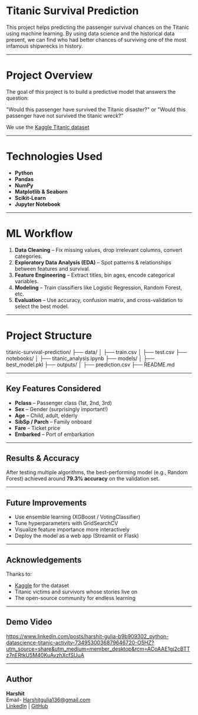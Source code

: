 # Titanic Survival Prediction

This project helps predicting the passenger survival chances on the Titanic using machine learning. By using data science and the historical data present, we can find who had better chances of surviving one of the most infamous shipwrecks in history.

---
 
# Project Overview

The goal of this project is to build a predictive model that answers the question:

"Would this passenger have survived the Titanic disaster?"
or 
"Would this passenger have not survived the titanic wreck?"

We use the [Kaggle Titanic dataset](https://www.kaggle.com/competitions/titanic) 

---

# Technologies Used

- **Python** 
- **Pandas**  
- **NumPy**   
- **Matplotlib & Seaborn** 
- **Scikit-Learn**   
- **Jupyter Notebook** 

---

# ML Workflow

1. **Data Cleaning** – Fix missing values, drop irrelevant columns, convert categories.
2. **Exploratory Data Analysis (EDA)** – Spot patterns & relationships between features and survival.
3. **Feature Engineering** – Extract titles, bin ages, encode categorical variables.
4. **Modeling** – Train classifiers like Logistic Regression, Random Forest, etc.
5. **Evaluation** – Use accuracy, confusion matrix, and cross-validation to select the best model.

---

# Project Structure

titanic-survival-prediction/
├── data/
│ ├── train.csv
│ ├── test.csv
├── notebooks/
│ ├── titanic_analysis.ipynb
├── models/
│ ├── best_model.pkl
├── outputs/
│ ├── prediction.csv
├── README.md


---

## Key Features Considered

- **Pclass** – Passenger class (1st, 2nd, 3rd)
- **Sex** – Gender (surprisingly important!)
- **Age** – Child, adult, elderly
- **SibSp / Parch** – Family onboard
- **Fare** – Ticket price
- **Embarked** – Port of embarkation

---

## Results & Accuracy

After testing multiple algorithms, the best-performing model (e.g., Random Forest) achieved around **79.3% accuracy** on the validation set.  

---

## Future Improvements

- Use ensemble learning (XGBoost / VotingClassifier)
- Tune hyperparameters with GridSearchCV
- Visualize feature importance more interactively
- Deploy the model as a web app (Streamlit or Flask)

---

## Acknowledgements

Thanks to:
- [Kaggle](https://www.kaggle.com/) for the dataset
- Titanic victims and survivors whose stories live on
- The open-source community for endless learning

---

## Demo Video

https://www.linkedin.com/posts/harshit-gulia-b9b909302_python-datascience-titanic-activity-7349530036879646720-O5HZ?utm_source=share&utm_medium=member_desktop&rcm=ACoAAE1gj2cBTTz7nERtkU5M40KuAvzhXcfSUuA

---

## Author

**Harshit**  
Email- Harshitgulia136@gmail.com  
 [LinkedIn](www.linkedin.com/in/harshit-gulia-b9b909302) | [GitHub](https://github.com/harshit1098)



